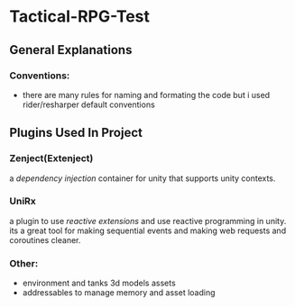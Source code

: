 # Tactical-RPG-Test

## General Explanations

### Conventions:
- there are many rules for naming and formating the code but i used rider/resharper default conventions





## Plugins Used In Project

### Zenject(Extenject)
a *dependency injection* container for unity that supports unity contexts. 

### UniRx
a plugin to use *reactive extensions* and use reactive programming in unity. 
its a great tool for making sequential events and making web requests and coroutines cleaner.

### Other:
- environment and tanks 3d models assets
- addressables to manage memory and asset loading
